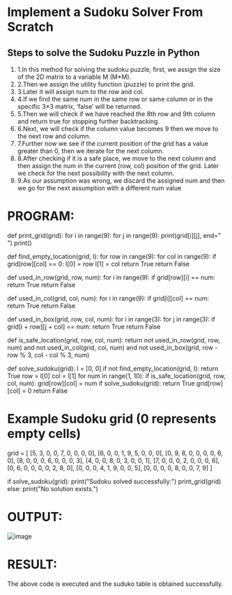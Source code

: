 # Implement a Sudoku Solver From Scratch
## Steps to solve the Sudoku Puzzle in Python
<ol>
  <li>1.In this method for solving the sudoku puzzle, first, we assign the size of the 2D matrix to a variable M (M*M).</li>
 <li>2.Then we assign the utility function (puzzle) to print the grid.</li>
<li>3.Later it will assign num to the row and col.</li>
<li>4.If we find the same num in the same row or same column or in the specific 3*3 matrix, ‘false’ will be returned.</li>
<li>5.Then we will check if we have reached the 8th row and 9th column and return true for stopping further backtracking.</li>
<li>6.Next, we will check if the column value becomes 9 then we move to the next row and column.</li>
<li>7.Further now we see if the current position of the grid has a value greater than 0, then we iterate for the next column.</li>
<li>8.After checking if it is a safe place, we move to the next column and then assign the num in the current (row, col) position of the grid. Later we check for the next possibility with the next column.</li>
<li>9.As our assumption was wrong, we discard the assigned num and then we go for the next assumption with a different num value</li>
</ol>

# PROGRAM:
def print_grid(grid):
    for i in range(9):
        for j in range(9):
            print(grid[i][j], end=" ")
        print()

def find_empty_location(grid, l):
    for row in range(9):
        for col in range(9):
            if grid[row][col] == 0:
                l[0] = row
                l[1] = col
                return True
    return False

def used_in_row(grid, row, num):
    for i in range(9):
        if grid[row][i] == num:
            return True
    return False

def used_in_col(grid, col, num):
    for i in range(9):
        if grid[i][col] == num:
            return True
    return False

def used_in_box(grid, row, col, num):
    for i in range(3):
        for j in range(3):
            if grid[i + row][j + col] == num:
                return True
    return False

def is_safe_location(grid, row, col, num):
    return not used_in_row(grid, row, num) and not used_in_col(grid, col, num) and not used_in_box(grid, row - row % 3, col - col % 3, num)

def solve_sudoku(grid):
    l = [0, 0]
    if not find_empty_location(grid, l):
        return True
    row = l[0]
    col = l[1]
    for num in range(1, 10):
        if is_safe_location(grid, row, col, num):
            grid[row][col] = num
            if solve_sudoku(grid):
                return True
            grid[row][col] = 0
    return False

# Example Sudoku grid (0 represents empty cells)
grid = [
    [5, 3, 0, 0, 7, 0, 0, 0, 0],
    [6, 0, 0, 1, 9, 5, 0, 0, 0],
    [0, 9, 8, 0, 0, 0, 0, 6, 0],
    [8, 0, 0, 0, 6, 0, 0, 0, 3],
    [4, 0, 0, 8, 0, 3, 0, 0, 1],
    [7, 0, 0, 0, 2, 0, 0, 0, 6],
    [0, 6, 0, 0, 0, 0, 2, 8, 0],
    [0, 0, 0, 4, 1, 9, 0, 0, 5],
    [0, 0, 0, 0, 8, 0, 0, 7, 9]
]

if solve_sudoku(grid):
    print("Sudoku solved successfully:")
    print_grid(grid)
else:
    print("No solution exists.")

# OUTPUT:
![image](https://github.com/Daniel-christal/19AI405ProjExp/assets/145742847/cb4f6eff-b696-424e-be15-7c8d318a81dc)

# RESULT:
The above code is executed and the suduko table is obtained successfully.






